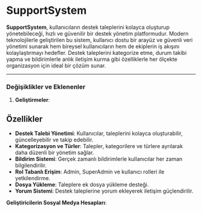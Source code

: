 # SupportSystem

**SupportSystem**, kullanıcıların destek taleplerini kolayca oluşturup yönetebileceği, hızlı ve güvenilir bir destek yönetim platformudur. Modern teknolojilerle geliştirilen bu sistem, kullanıcı dostu bir arayüz ve güvenli veri yönetimi sunarak hem bireysel kullanıcıların hem de ekiplerin iş akışını kolaylaştırmayı hedefler. Destek taleplerini kategorize etme, durum takibi yapma ve bildirimlerle anlık iletişim kurma gibi özelliklerle her ölçekte organizasyon için ideal bir çözüm sunar.

---

### **Değişiklikler ve Eklenenler**
1. **Geliştirmeler**:
  





## Özellikler
- **Destek Talebi Yönetimi**: Kullanıcılar, taleplerini kolayca oluşturabilir, güncelleyebilir ve takip edebilir.
- **Kategorizasyon ve Türler**: Talepler, kategorilere ve türlere ayrılarak daha düzenli bir yönetim sağlar.
- **Bildirim Sistemi**: Gerçek zamanlı bildirimlerle kullanıcılar her zaman bilgilendirilir.
- **Rol Tabanlı Erişim**: Admin, SuperAdmin ve kullanıcı rolleri ile yetkilendirme.
- **Dosya Yükleme**: Taleplere ek dosya yükleme desteği.
- **Yorum Sistemi**: Destek taleplerine yorum ekleyerek iletişim güçlendirilir.

**Geliştiricilerin Sosyal Medya Hesapları**: